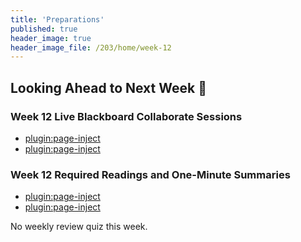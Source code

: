```yaml
---
title: 'Preparations'
published: true
header_image: true
header_image_file: /203/home/week-12
---
```


## Looking Ahead to Next Week 🔭

### Week 12 Live Blackboard Collaborate Sessions
* [plugin:page-inject](../../blackboard-sessions/week-12-1)   	
* [plugin:page-inject](../../blackboard-sessions/week-12-2)  

### Week 12 Required Readings and One-Minute Summaries
* [plugin:page-inject](../../weekly-readings/week-12-1?template=partials/embedlycardlinkonly)  	
* [plugin:page-inject](../../weekly-readings/week-12-2?template=partials/embedlycardlinkonly)  	

No weekly review quiz this week.
